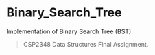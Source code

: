 # Binary_Search_Tree
Implementation of Binary Search Tree (BST)


> CSP2348 Data Structures Final Assignment.
